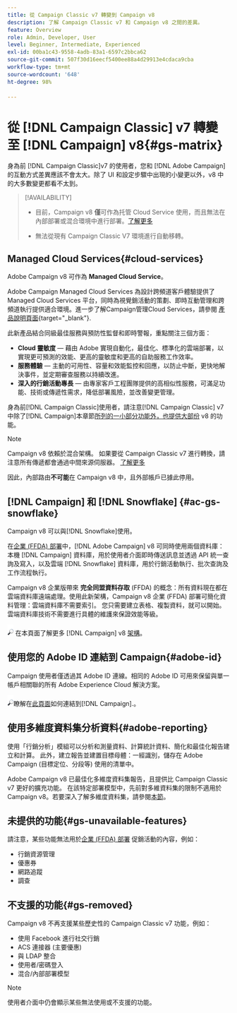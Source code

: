 ```yaml
---
title: 從 Campaign Classic v7 轉變到 Campaign v8
description: 了解 Campaign Classic v7 和 Campaign v8 之間的差異。
feature: Overview
role: Admin, Developer, User
level: Beginner, Intermediate, Experienced
exl-id: 00ba1c43-9558-4adb-83a1-6597c2bbca62
source-git-commit: 507f30d16eecf5400ee88a4d29913e4cdaca9cba
workflow-type: tm+mt
source-wordcount: '648'
ht-degree: 98%

---
```


# 從 [!DNL Campaign Classic] v7 轉變至 [!DNL Campaign] v8{#gs-matrix}

身為前 [!DNL Campaign Classic]v7 的使用者，您和 [!DNL Adobe Campaign] 的互動方式差異應該不會太大。除了 UI 和設定步驟中出現的小變更以外，v8 中的大多數變更都看不太到。

>[!AVAILABILITY]
>
>* 目前，Campaign v8 **僅**&#x200B;可作為托管 Cloud Service 使用，而且無法在內部部署或混合環境中進行部署。[了解更多](#cloud-services)
>
>* 無法從現有 Campaign Classic V7 環境進行自動移轉。



## Managed Cloud Services{#cloud-services}

Adobe Campaign v8 可作為 **Managed Cloud Service**。 

Adobe Campaign Managed Cloud Services 為設計跨頻道客戶體驗提供了 Managed Cloud Services 平台，同時為視覺銷活動的策劃、即時互動管理和跨頻道執行提供適合環境。進一步了解Campaign管理Cloud Services，請參閱 [產品說明頁面](https://helpx.adobe.com/tw/legal/product-descriptions/adobe-campaign-managed-cloud-services.html){target="_blank"}.

此新產品結合同級最佳服務與預防性監督和即時警報，重點關注三個方面：

* **Cloud 靈敏度** — 藉由 Adobe 實現自動化，最佳化、標準化的雲端部署，以實現更可預測的效能、更高的靈敏度和更高的自助服務工作效率。
* **服務體驗** — 主動的可用性、容量和效能監控和回應，以防止中斷，更快地解決事件，並定期審查服務以持續改進。
* **深入的行銷活動專長** — 由專家客戶工程團隊提供的高相似性服務，可滿足功能、技術或傳遞性需求，降低部署風險，並改善變更管理。

身為前[!DNL Campaign Classic]使用者，請注意[!DNL Campaign Classic] v7 中除了[!DNL Campaign]本章節[所列的一小部分功能外，也提供大部份](#gs-removed) v8 的功能。 

>[!NOTE]
>
> Campaign v8 依賴於混合架構。 如果要從 Campaign Classic v7 進行轉換，請注意所有傳遞都會通過中間來源伺服器。 [了解更多](../architecture/architecture.md)
>
> 因此，內部路由&#x200B;**不可能**&#x200B;在 Campaign v8 中，且外部帳戶已據此停用。


## [!DNL Campaign] 和 [!DNL Snowflake] {#ac-gs-snowflake}

Campaign v8 可以與[!DNL Snowflake]使用。 

在[企業 (FFDA) 部署](../architecture/enterprise-deployment.md)中，[!DNL Adobe Campaign] v8 可同時使用兩個資料庫：本機 [!DNL Campaign] 資料庫，用於使用者介面即時傳送訊息並透過 API 統一查詢及寫入，以及雲端 [!DNL Snowflake] 資料庫，用於行銷活動執行、批次查詢及工作流程執行。

Campaign v8 企業版帶來 **完全同盟資料存取** (FFDA) 的概念：所有資料現在都在雲端資料庫遠端處理。使用此新架構，Campaign v8 企業 (FFDA) 部署可簡化資料管理：雲端資料庫不需要索引。 您只需要建立表格、複製資料，就可以開始。雲端資料庫技術不需要進行具體的維護來保證效能等級。

![](../assets/do-not-localize/glass.png) 在本頁面了解更多 [!DNL Campaign] v8 [架構](../architecture/architecture.md)。


## 使用您的 Adobe ID 連結到 Campaign{#adobe-id}

Campaign 使用者僅透過其 Adobe ID 連線。相同的 Adobe ID 可用來保留與單一帳戶相關聯的所有 Adobe Experience Cloud 解決方案。

![](../assets/do-not-localize/glass.png)瞭解在[此頁面](connect.md)如何連結到[!DNL Campaign].。

## 使用多維度資料集分析資料{#adobe-reporting}

使用「行銷分析」模組可以分析和測量資料、計算統計資料、簡化和最佳化報告建立和計算。 此外，建立報告並建置目標母體：一經識別，儲存在 Adobe Campaign (目標定位、分段等) 使用的清單中。

Adobe Campaign v8 已最佳化多維度資料集報告，且提供比 Campaign Classic v7 更好的擴充功能。 在該特定部署模型中，先前對多維資料集的限制不適用於 Campaign v8。若要深入了解多維度資料集，請參閱[本節](../../v8/reporting/gs-cubes.md)。

## 未提供的功能{#gs-unavailable-features}

請注意，某些功能無法用於[企業 (FFDA) 部署](../architecture/enterprise-deployment.md) 促銷活動的內容，例如：

* 行銷資源管理
* 優惠券
* 網路追蹤
* 調查

## 不支援的功能{#gs-removed}

Campaign v8 不再支援某些歷史性的 Campaign Classic v7 功能，例如：

* 使用 Facebook 進行社交行銷
* ACS 連接器 (主要優惠)
* 與 LDAP 整合
* 使用者/密碼登入
* 混合/內部部署模型


>[!NOTE]
>
>使用者介面中仍會顯示某些無法使用或不支援的功能。

